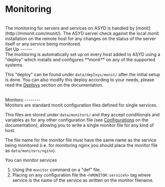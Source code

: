 Monitoring
==========
<br/>
The monitoring for servers and services on ASYD is handled by [monit](http://mmonit.com/monit/).
The ASYD server check against the local monit installation on the remote host for
any changes on the status of the server itself or any service being monitored.

<br/>
Set Up
------
<br/>
The monitoring is automatically set up on every host added to ASYD using a "deploy"
which installs and configures **monit** on any of the supported systems.

This "deploy" can be found under `data/deploys/monit/` after the initial setup is done.
You can also modify this deploy according to your needs, please read the [Deploys](deploys.md)
section on the documentation.

<br/>
Monitors
--------
<br/>
Monitors are standard monit configuration files defined for single services.

This files are stored under `data/monitors/` and they accept conditionals and variables
as for any other configuration file (see [Configurations](configurations.md) on the documentation), allowing
you to write a single monitor file for any kind of host.

The file name for the monitor file must have the same name as the service being monitored
(i.e. for monitoring nginx you should place the monitor file as `data/monitors/nginx`).

You can monitor services

1. Using the `monitor` command on a "def" file.
2. Placing on any configuration file the `<%MONITOR:service%>` tag where service is the name
of the service as written on the monitor filename.

